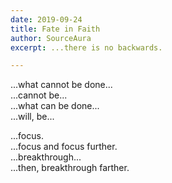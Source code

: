 ```yaml
---
date: 2019-09-24
title: Fate in Faith
author: SourceAura
excerpt: ...there is no backwards.

---
```


...what cannot be done...  
...cannot be...  
...what can be done...  
...will, be...

...focus.  
...focus and focus further.  
...breakthrough...  
...then, breakthrough farther.